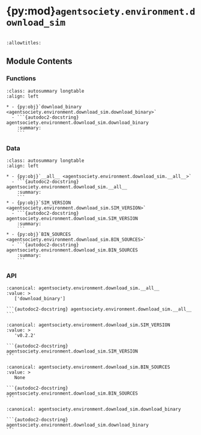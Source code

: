 # {py:mod}`agentsociety.environment.download_sim`

```{py:module} agentsociety.environment.download_sim
```

```{autodoc2-docstring} agentsociety.environment.download_sim
:allowtitles:
```

## Module Contents

### Functions

````{list-table}
:class: autosummary longtable
:align: left

* - {py:obj}`download_binary <agentsociety.environment.download_sim.download_binary>`
  - ```{autodoc2-docstring} agentsociety.environment.download_sim.download_binary
    :summary:
    ```
````

### Data

````{list-table}
:class: autosummary longtable
:align: left

* - {py:obj}`__all__ <agentsociety.environment.download_sim.__all__>`
  - ```{autodoc2-docstring} agentsociety.environment.download_sim.__all__
    :summary:
    ```
* - {py:obj}`SIM_VERSION <agentsociety.environment.download_sim.SIM_VERSION>`
  - ```{autodoc2-docstring} agentsociety.environment.download_sim.SIM_VERSION
    :summary:
    ```
* - {py:obj}`BIN_SOURCES <agentsociety.environment.download_sim.BIN_SOURCES>`
  - ```{autodoc2-docstring} agentsociety.environment.download_sim.BIN_SOURCES
    :summary:
    ```
````

### API

````{py:data} __all__
:canonical: agentsociety.environment.download_sim.__all__
:value: >
   ['download_binary']

```{autodoc2-docstring} agentsociety.environment.download_sim.__all__
```

````

````{py:data} SIM_VERSION
:canonical: agentsociety.environment.download_sim.SIM_VERSION
:value: >
   'v0.2.2'

```{autodoc2-docstring} agentsociety.environment.download_sim.SIM_VERSION
```

````

````{py:data} BIN_SOURCES
:canonical: agentsociety.environment.download_sim.BIN_SOURCES
:value: >
   None

```{autodoc2-docstring} agentsociety.environment.download_sim.BIN_SOURCES
```

````

````{py:function} download_binary(home_dir: str) -> str
:canonical: agentsociety.environment.download_sim.download_binary

```{autodoc2-docstring} agentsociety.environment.download_sim.download_binary
```
````
